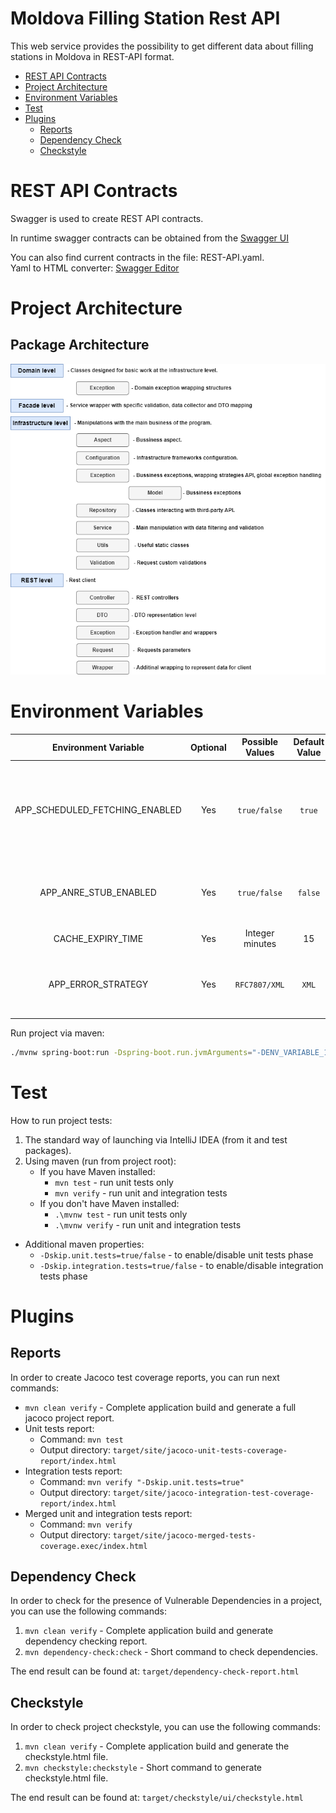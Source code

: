 # Moldova Filling Station Rest API

This web service provides the possibility to get different data about filling stations in Moldova in REST-API format.

- [REST API Contracts](#rest-api-contracts)
- [Project Architecture](#project-architecture)
- [Environment Variables](#environment-variables)
- [Test](#test)
- [Plugins](#plugins)
    - [Reports](#reports)
    - [Dependency Check](#dependency-check)
    - [Checkstyle](#checkstyle)

# REST API Contracts

Swagger is used to create REST API contracts.

In runtime swagger contracts can be obtained from the [Swagger UI](http://localhost:8080/swagger-ui/index.html)

You can also find current contracts in the file: REST-API.yaml.<br>
Yaml to HTML converter: [Swagger Editor](https://editor.swagger.io/)

# Project Architecture

## Package Architecture

<img src="architecture/Project-Structure.png"  alt="Bot-Java-Project-Structure.png"/>

# Environment Variables

|    **Environment Variable**    | **Optional** | **Possible Values** | **Default Value** | **Description**                                                                                                                      |
|:------------------------------:|:------------:|:-------------------:|:-----------------:|--------------------------------------------------------------------------------------------------------------------------------------|
| APP_SCHEDULED_FETCHING_ENABLED |     Yes      |    `true/false`     |      `true`       | On true value ANRE API will be called at the start of spring application and every `CACHE_EXPIRY_TIME` minutes will be re-requested. |
|     APP_ANRE_STUB_ENABLED      |     Yes      |    `true/false`     |      `false`      | Allows to use a prepared json file with data about filling stations (does not make a request to ANRE)                                |
|       CACHE_EXPIRY_TIME        |     Yes      |   Integer minutes   |        15         | ANRE API cache storage time.                                                                                                         |
|       APP_ERROR_STRATEGY       |     Yes      |    `RFC7807/XML`    |       `XML`       | Allows to change the way errors are represented between XmlGateway and RFC7807.                                                      |

Run project via maven:

```bash
./mvnw spring-boot:run -Dspring-boot.run.jvmArguments="-DENV_VARIABLE_1=[ENV_VALUE1] -DENV_VARIABLE_2=[ENV_VALUE1]"
```

# Test

How to run project tests:

1. The standard way of launching via IntelliJ IDEA (from it and test packages).
2. Using maven (run from project root):
    - If you have Maven installed:
        - `mvn test` - run unit tests only
        - `mvn verify` - run unit and integration tests
    - If you don't have Maven installed:
        - `.\mvnw test` - run unit tests only
        - `.\mvnw verify` - run unit and integration tests

- Additional maven properties:
    - `-Dskip.unit.tests=true/false` - to enable/disable unit tests phase
    - `-Dskip.integration.tests=true/false` - to enable/disable integration tests phase

# Plugins

## Reports

In order to create Jacoco test coverage reports, you can run next commands:

- `mvn clean verify` - Complete application build and generate a full jacoco project report.
- Unit tests report:
    - Command: `mvn test`
    - Output directory: `target/site/jacoco-unit-tests-coverage-report/index.html`
- Integration tests report:
    - Command: `mvn verify "-Dskip.unit.tests=true"`
    - Output directory: `target/site/jacoco-integration-test-coverage-report/index.html`
- Merged unit and integration tests report:
    - Command: `mvn verify`
    - Output directory: `target/site/jacoco-merged-tests-coverage.exec/index.html`

## Dependency Check

In order to check for the presence of Vulnerable Dependencies in a project, you can use the following commands:

1. `mvn clean verify` - Complete application build and generate dependency checking report.
2. `mvn dependency-check:check` - Short command to check dependencies.

The end result can be found at: `target/dependency-check-report.html`

## Checkstyle

In order to check project checkstyle, you can use the following commands:

1. `mvn clean verify` - Complete application build and generate the checkstyle.html file.
2. `mvn checkstyle:checkstyle` - Short command to generate checkstyle.html file.

The end result can be found at: `target/checkstyle/ui/checkstyle.html`